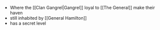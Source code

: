 - Where the [[Clan Gangrel|Gangrel]] loyal to [[The General]] make their haven
- still inhabited by [[General Hamilton]]
- has a secret level
